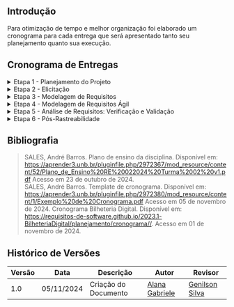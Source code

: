 ## Introdução

Para otimização de tempo e melhor organização foi elaborado um cronograma para cada entrega que será apresentado tanto seu planejamento quanto sua execução. <br>

## Cronograma de Entregas

<details>
    <summary>Etapa 1 - Planejamento do Projeto </summary>
    <h2> Cronograma Planejado</h2>
    <p>Na <b>Tabela 1</b>  está o cronograma planejado da etapa</p>
    <font size="2"><p style="text-align: center">Tabela 1 - Cronograma planejado de atividades da etapa 1 </p></font>
   <table border="1">
    <tr>
        <th>Atividade</th>
        <th>Período para o desenvolvimento da atividade</th>
        <th style="width: 100px;">Responsáveis</th>
        <th>Período da revisão</th>
        <th>Revisores</th>
    </tr>
    <tr>
        <td>Criação do GitPages</td>
        <td>Início : 21/10 <br> Fim : 23/10</td>
        <td>Alana Gabriele</td>
        <td>Início : 24/10 <br> Fim : 25/10</td>
        <td></td>
    </tr>
    <tr>
        <td>Elaborar cronograma</td>
        <td>Início: 29/10 <br> Fim: 31/10</td>
        <td>Alana Gabriele</td>
        <td>Início: 01/11 <br> Fim: 02/11</td>
        <td>Genilson Silva</td>
    </tr>
    <tr>
        <td>Definição das Ferramentas do Projeto</td>
        <td>Início : 28/10 <br> Fim : 29/10</td>
        <td>Alana Gabriele</td>
        <td>Início : 30/10 <br> Fim : 30/10</td>
        <td>Samuel Ribeiro</td>
    </tr>
    <tr>
        <td>Lista de aplicativos avaliados</td>
        <td>Início : 01/11 <br> Fim : 03/11</td>
        <td>Genilson Silva</td>
        <td>Início : 04/11 <br> Fim : 05/11</td>
        <td>Samuel Ribeiro </td>
    </tr>
    <tr>
        <td>Aplicativo selecionado para o projeto</td>
        <td>Início : 31/10 <br> Fim : 03/11</td>
        <td>Carlos Eduardo</td>
        <td>Início : 04/11 <br> Fim : 05/11</td>
        <td>Alana Gabriele</td>
    </tr>
    <tr>
        <td>Gravação da Apresentação e Entrega</td>
        <td>Início : 05/11 <br> Fim : 06/11</td>
        <td>Alana Gabriele</td>
        <td>Início : 06/11 <br> Fim : 06/11</td>
        <td>Carlos Eduardo</td>
    </tr>
    <tr>
        <td>Verificação do grupo +1</td>
        <td>Início : 07/11 <br> Fim : 07/11</td>
        <td>Alana Gabriele, Carlos Eduardo, Genilson Silva, Samuel Ribeiro</td>
        <td>Início : 07/11 <br> Fim : 07/11</td>
        <td>Samuel Ribeiro</td>
    </tr>
    <tr>
        <td>Correções pós-apresentação</td>
        <td>Início : 12/11 <br> Fim : 13/11</td>
        <td>Alana Gabriele, Carlos Eduardo, Genilson Silva, Samuel Ribeiro</td>
        <td>Início : 14/11 <br> Fim : 14/11</td>
        <td>Genilson Silva</td>
    </tr>
</table>
    <font size="2"><p style="text-align: center">Fonte: <a>Alana Gabriele</a></p></font>
    <h2> Cronograma Executado</h2>
    <p>Na <b>Tabela 2</b>  está o cronograma executado da etapa.</p>
    <font size="2"><p style="text-align: center">Tabela 2 - Cronograma executado de atividades da etapa 1 </p></font>
       <table border="1">
    <tr>
        <th>Atividade</th>
        <th>Período para o desenvolvimento da atividade</th>
        <th style="width: 100px;">Responsáveis</th>
        <th>Período da revisão</th>
        <th>Revisores</th>
    </tr>
    <tr>
        <td>Criação do GitPages</td>
        <td>Início : 21/10 <br> Fim : 21/10</td>
        <td>Alana Gabriele</td>
        <td>Início : 24/10 <br> Fim : 25/10</td>
        <td>Carlos Eduardo</td>
    </tr>
    <tr>
        <td>Elaborar cronograma</td>
        <td>Início: 03/10 <br> Fim: 06/10</td>
        <td>Alana Gabriele</td>
        <td>Início: 06/11 <br> Fim: 06/11</td>
        <td>Genilson Silva</td>
    </tr>
    <tr>
        <td>Definição das Ferramentas do Projeto</td>
        <td>Início : 28/10 <br> Fim : 29/10</td>
        <td>Alana Gabriele</td>
        <td>Início : 30/10 <br> Fim : 30/10</td>
        <td>Samuel Ribeiro</td>
    </tr>
    <tr>
        <td>Lista de aplicativos avaliados</td>
        <td>Início : 04/11 <br> Fim : 05/11</td>
        <td>Genilson Silva</td>
        <td>Início : 05/11 <br> Fim : 05/11</td>
        <td>Alana Gabriele</td>
    </tr>
    <tr>
        <td>Aplicativo selecionado para o projeto</td>
        <td>Início : 31/10 <br> Fim : 03/11</td>
        <td>Carlos Eduardo</td>
        <td>Início : 04/11 <br> Fim : 05/11</td>
        <td>Samuel Ribeiro</td>
    </tr>
    <tr>
        <td>Gravação da Apresentação e Entrega</td>
        <td>Início : 06/11 <br> Fim : 06/11</td>
        <td>Alana Gabriele</td>
        <td>Início : 06/11 <br> Fim : 06/11</td>
        <td>Carlos Eduardo</td>
    </tr>
    <tr>
        <td>Verificação do grupo +1</td>
        <td>Início : 07/11 <br> Fim : 09/11</td>
        <td>Alana Gabriele, Carlos Eduardo, Genilson Silva, Samuel Ribeiro</td>
        <td>Início : 07/11 <br> Fim : 09/11</td>
        <td>Samuel Ribeiro</td>
    </tr>
    <tr>
        <td>Correções pós-apresentação</td>
        <td>Início :  <br> Fim : </td>
        <td>Alana Gabriele, Carlos Eduardo, Genilson Silva, Samuel Ribeiro</td>
        <td>Início : <br> Fim : </td>
        <td>Genilson Silva</td>
    </tr>
</table>
    <font size="2"><p style="text-align: center">Fonte: <a>Alana Gabriele</a></p></font>
</details>

<details>
    <summary>Etapa 2 - Elicitação </summary>
    <h2> Cronograma Planejado</h2>
    <p>Na <b>Tabela 3</b> está o cronograma planejado da etapa</p>
    <font size="2"><p style="text-align: center"><b>Tabela 3</b> - Cronograma planejado de atividades da etapa 2 </p></font>
    <table border="1">
        <tr>
            <th>Atividade</th>
            <th>Período para o desenvolvimento da atividade</th>
            <th style="width: 100px;">Responsáveis</th>
            <th>Período da revisão</th>
            <th>Revisores</th>
        </tr>
        <tr>
            <td>Criação de personas e pesquisa de perfis de usuários</td>
            <td>Início: 09/11 <br> Fim: 13/11</td>
            <td>Alana Gabriele e Carlos Eduardo</td>
            <td>Início: 12/11 <br> Fim: 12/11</td>
            <td>Genilson Silva</td>
        </tr>
        <tr>
            <td>Entendimento das técnicas de elicitação de requisitos e definição para o projeto</td>
            <td>Início: 14/11 <br> Fim: 17/11</td>
            <td>Genilson Silva e Samuel Ribeiro</td>
            <td>Início: 14/11 <br> Fim: 14/11</td>
            <td>Alana Gabriele</td>
        </tr>
        <tr>
            <td>Observação para elicitação de requisitos</td>
            <td>Início: 17/11 <br> Fim: 20/11</td>
            <td>Genilson Silva</td>
            <td>Início: 15/11 <br> Fim: 15/11</td>
            <td>Carlos Eduardo</td>
        </tr>
        <tr>
            <td>Brainstorm para elicitação de requisitos</td>
            <td>Início: 17/11 <br> Fim: 20/11</td>
            <td>Samuel Ribeiro</td>
            <td>Início: 17/11 <br> Fim: 17/11</td>
            <td>Genilson Silva</td>
        </tr>
        <tr>
            <td>Entrevista para elicitação de requisitos</td>
            <td>Início: 17/11 <br> Fim: 20/11</td>
            <td>Alana Gabriele</td>
            <td>Início: 19/11 <br> Fim: 19/11</td>
            <td>Samuel Ribeiro</td>
        </tr>
        <tr>
            <td>Entendimento das técnicas de priorização de requisitos e seleção para o projeto</td>
            <td>Início: 18/11 <br> Fim: 19/11</td>
            <td>Carlos Eduardo e Samuel Ribeiro</td>
            <td>Início: 20/11 <br> Fim: 20/11</td>
            <td>Genilson Silva</td>
        </tr>
        <tr>
            <td>Aplicação das técnicas de priorização dos requisitos levantados</td>
            <td>Início: 20/11 <br> Fim: 22/11</td>
            <td>Alana Gabriele e Genilson Silva</td>
            <td>Início: 22/11 <br> Fim: 22/11</td>
            <td>Carlos Eduardo</td>
        </tr>
        <tr>
            <td>Gravação da Apresentação e Entrega</td>
            <td>Início: 23/11 <br> Fim: 24/11</td>
            <td>Alana Gabriele, Carlos Eduardo, Genilson Silva, Samuel Ribeiro</td>
            <td>Início: 24/11 <br> Fim: 24/11</td>
            <td>Alana Gabriele</td>
        </tr>
        <tr>
            <td>Verificação do grupo +1</td>
            <td>Início : 25/11 <br> Fim : 25/11</td>
            <td>Alana Gabriele, Carlos Eduardo, Genilson Silva, Samuel Ribeiro</td>
            <td>Início : 25/11 <br> Fim : 25/11</td>
            <td>Alana Gabriele</td>
        </tr>
        <tr>
            <td>Correções pós-apresentação</td>
            <td>Início: 26/11 <br> Fim: 27/11</td>
            <td>Alana Gabriele, Carlos Eduardo, Genilson Silva, Samuel Ribeiro</td>
            <td>Início: 27/11 <br> Fim: 28/11</td>
            <td>Carlos Eduardo</td>
        </tr>
    </table>
    <font size="2"><p style="text-align: center">Fonte: <a>Alana Gabriele</a></p></font>
</details>

<details>
    <summary>Etapa 3 - Modelagem de Requisitos</summary>
    <h2> Cronograma Planejado</h2>
    <p>Na <b>Tabela 5</b> está o cronograma planejado da etapa</p>
    <font size="2"><p style="text-align: center"><b>Tabela 5</b> - Cronograma planejado de atividades da etapa 3 </p></font>
    <table border="1">
        <tr>
            <th>Atividade</th>
            <th>Período para o desenvolvimento da atividade</th>
            <th style="width: 100px;">Responsáveis</th>
            <th>Período da revisão</th>
            <th>Revisores</th>
        </tr>
        <tr>
            <td>Desenvolvimento de Cenários</td>
            <td>Início: 26/11 <br> Fim: 30/11</td>
            <td>Alana Gabriele e Samuel Ribeiro</td>
            <td>Início: 28/11 <br> Fim: 28/11</td>
            <td>Genilson Silva</td>
        </tr>
        <tr>
            <td>Criação do Léxico</td>
            <td>Início: 26/11 <br> Fim: 30/11</td>
            <td>Genilson Silva e Carlos Eduardo</td>
            <td>Início: 30/11 <br> Fim: 30/11</td>
            <td>Samuel Ribeiro</td>
        </tr>
        <tr>
            <td>Desenvolvimento de Casos de Uso (Use Case)</td>
            <td>Início: 30/11 <br> Fim: 04/12</td>
            <td>Alana Gabriele e Genilson Silva</td>
            <td>Início: 03/12 <br> Fim: 03/12</td>
            <td>Samuel Ribeiro</td>
        </tr>
        <tr>
            <td>Especificação Suplementar</td>
            <td>Início: 30/12 <br> Fim: 04/12</td>
            <td>Carlos Eduardo e Samuel Ribeiro</td>
            <td>Início: 05/12 <br> Fim: 05/12</td>
            <td>Alana Gabriele</td>
        </tr>
        <tr>
            <td>Gravação da Apresentação e Entrega</td>
            <td>Início: 07/12 <br> Fim: 08/12</td>
            <td>Alana Gabriele, Carlos Eduardo, Genilson Silva, Samuel Ribeiro</td>
            <td>Início: 08/12 <br> Fim: 08/12</td>
            <td>Carlos Eduardo</td>
        </tr>
        <tr>
            <td>Verificação do grupo +1</td>
            <td>Início : 09/12 <br> Fim : 09/12</td>
            <td>Alana Gabriele, Carlos Eduardo, Genilson Silva, Samuel Ribeiro</td>
            <td>Início : 09/12 <br> Fim : 09/12</td>
            <td>Samuel Ribeiro</td>
        </tr>
        <tr>
            <td>Correções pós-apresentação</td>
            <td>Início: 10/12 <br> Fim: 11/12</td>
            <td>Alana Gabriele, Carlos Eduardo, Genilson Silva, Samuel Ribeiro</td>
            <td>Início: 12/12 <br> Fim: 13/12</td>
            <td>Genilson Silva</td>
        </tr>
    </table>
    <font size="2"><p style="text-align: center">Fonte: <a>Alana Gabriele</a></p></font>
</details>

<details>
    <summary>Etapa 4 - Modelagem de Requisitos Ágil</summary>
    <h2> Cronograma Planejado</h2>
    <p>Na <b>Tabela 7</b> está o cronograma planejado da etapa</p>
    <font size="2"><p style="text-align: center"><b>Tabela 7</b> - Cronograma planejado de atividades da etapa 4 </p></font>
    <table border="1">
        <tr>
            <th>Atividade</th>
            <th>Período para o desenvolvimento da atividade</th>
            <th style="width: 100px;">Responsáveis</th>
            <th>Período da revisão</th>
            <th>Revisores</th>
        </tr>
        <tr>
            <td>Criação das Histórias de Usuário</td>
            <td>Início: 04/11 <br> Fim: 08/11</td>
            <td>Alana Gabriele e Carlos Eduardo</td>
            <td>Início: 14/11 <br> Fim: 15/11</td>
            <td>Genilson Silva</td>
        </tr>
        <tr>
            <td>Desenvolvimento do Backlog</td>
            <td>Início: 04/11 <br> Fim: 08/11</td>
            <td>Genilson Silva e Samuel Ribeiro</td>
            <td>Início: 18/11 <br> Fim: 19/11</td>
            <td>Alana Gabriele</td>
        </tr>
        <tr>
            <td>Aplicação do NFR Framework</td>
            <td>Início: 06/11 <br> Fim: 10/11</td>
            <td>Alana Gabriele e Samuel Ribeiro</td>
            <td>Início: 23/11 <br> Fim: 24/11</td>
            <td>Carlos Eduardo</td>
        </tr>
        <tr>
            <td>Revisão dos artefatos</td>
            <td>Início: 11/12 <br> Fim: 13/12</td>
            <td>Alana Gabriele, Carlos Eduardo, Genilson Silva, Samuel Ribeiro</td>
            <td>Início: 12/12 <br> Fim: 14/12</td>
            <td>Alana Gabriele, Carlos Eduardo, Genilson Silva, Samuel Ribeiro</td>
        </tr>
        <tr>
            <td>Gravação da Apresentação e Entrega</td>
            <td>Início: 14/12 <br> Fim: 15/12</td>
            <td>Alana Gabriele, Carlos Eduardo, Genilson Silva, Samuel Ribeiro</td>
            <td>Início: 08/12 <br> Fim: 08/12</td>
            <td>Alana Gabriele</td>
        </tr>
        <tr>
            <td>Verificação do grupo +1</td>
            <td>Início : 16/12 <br> Fim : 16/12</td>
            <td>Alana Gabriele, Carlos Eduardo, Genilson Silva, Samuel Ribeiro</td>
            <td>Início : 16/12 <br> Fim : 16/12</td>
            <td>Samuel Ribeiro</td>
        </tr>
        <tr>
            <td>Correções pós-apresentação</td>
            <td>Início: 17/12 <br> Fim: 18/12</td>
            <td>Alana Gabriele, Carlos Eduardo, Genilson Silva, Samuel Ribeiro</td>
            <td>Início: 18/12 <br> Fim: 18/12</td>
            <td>Carlos Eduardo</td>
        </tr>
    </table>
    <font size="2"><p style="text-align: center">Fonte: <a>Alana Gabriele</a></p></font>
</details>

<details>
    <summary>Etapa 5 - Análise de Requisitos: Verificação e Validação</summary>
    <h2> Cronograma Planejado</h2>
    <p>Na <b>Tabela 10</b> está o cronograma planejado da etapa</p>
    <font size="2"><p style="text-align: center"><b>Tabela 10</b> - Cronograma planejado de atividades da etapa 5 </p></font>
    <table border="1">
        <tr>
            <th>Atividade</th>
            <th>Período de desenvolvimento</th>
            <th style="width: 100px;">Responsáveis</th>
            <th>Período da revisão</th>
            <th>Revisores</th>
        </tr>
        <tr>
            <td>Verificação Rich Picture</td>
            <td>Início: 09/01 <br> Fim: 11/01</td>
            <td>Alana Gabriele</td>
            <td>Início: 12/01 <br> Fim: 12/01</td>
            <td>Genilson</td>
        </tr>
        <tr>
            <td>Verificação técnicas de elicitação</td>
            <td>Início: 09/01 <br> Fim: 11/01</td>
            <td>Carlos Eduardo</td>
            <td>Início: 12/01 <br> Fim: 13/01</td>
            <td>Alana Gabriele</td>
        </tr>
        <tr>
            <td>Verificação da priorização dos requisitos elicitados</td>
            <td>Início: 09/01 <br> Fim: 11/01</td>
            <td>Genilson Silva</td>
            <td>Início: 12/01 <br> Fim: 12/01</td>
            <td>Carlos Eduardo</td>
        </tr>
        <tr>
            <td>Verificação Léxico</td>
            <td>Início: 09/01 <br> Fim: 11/01</td>
            <td>Samuel Ribeiro</td>
            <td>Início: 12/01 <br> Fim: 12/01</td>
            <td>Genilson Silva</td>
        </tr>
        <tr>
            <td>Verificação cenários</td>
            <td>Início: 11/01 <br> Fim: 13/01</td>
            <td>Genilson Silva</td>
            <td>Início: 14/01 <br> Fim: 15/01</td>
            <td>Alana Gabriele</td>
        </tr>
        <tr>
            <td>Verificação Caso de uso</td>
            <td>Início: 11/01 <br> Fim: 13/01</td>
            <td>Alana Gabriele</td>
            <td>Início: 14/01 <br> Fim: 14/01</td>
            <td>Samuel Silva</td>
        </tr>
        <tr>
            <td>Verificação especificação suplementar</td>
            <td>Início: 16/01 <br> Fim: 18/01</td>
            <td>Samuel Ribeiro</td>
            <td>Início: 19/01 <br> Fim: 19/01</td>
            <td>Carlos Eduardo</td>
        </tr>
        <tr>
            <td>Verificação NFR Framework</td>
            <td>Início: 16/01 <br> Fim: 18/01</td>
            <td>Carlos Eduardo</td>
            <td>Início: 19/01 <br> Fim: 19/01</td>
            <td>Genilson Silva</td>
        </tr>
        <tr>
            <td>Verificação Backlog</td>
            <td>Início: 20/01 <br> Fim: 22/01</td>
            <td>Samuel Ribeiro</td>
            <td>Início: 23/01 <br> Fim: 23/01</td>
            <td>Alana Gabriele</td>
        </tr>
        <tr>
            <td>Verificação histórias de usuário</td>
            <td>Início: 20/01 <br> Fim: 22/01</td>
            <td>Alana Gabriele</td>
            <td>Início: 23/01 <br> Fim: 23/01</td>
            <td>Carlos Eduardo</td>
        </tr>
        <tr>
            <td>Gravação da Apresentação e Entrega</td>
            <td>Início: 24/01 <br> Fim: 26/01</td>
            <td>Alana Gabriele, Carlos Eduardo, Genilson Silva, Samuel Ribeiro</td>
            <td>Início: 27/01 <br> Fim: 27/01</td>
          <td>Alana Gabriele, Carlos Eduardo, Genilson Silva, Samuel Ribeiro</td>
        </tr>
        <tr>
            <td>Correção pós-apresentação</td>
            <td>Início: 31/01 <br> Fim: 31/01</td>
            <td>Alana Gabriele, Carlos Eduardo, Genilson Silva, Samuel Ribeiro</td>
            <td>-</td>
            <td>Alana Gabriele, Carlos Eduardo, Genilson Silva, Samuel Ribeiro</td>
        </tr>
    </table>
    <font size="2"><p style="text-align: center">Fonte: Equipe do Projeto</p></font>
</details>
<details>
    <summary>Etapa 6 - Pós-Rastreabilidade</summary>
    <h2> Cronograma Planejado</h2>
    <p>Na <b>Tabela 12</b> está o cronograma planejado da etapa</p>
    <font size="2"><p style="text-align: center"><b>Tabela 12</b> - Cronograma planejado de atividades de Pós-Rastreabilidade </p></font>
    <table border="1">
        <tr>
            <th>Atividade</th>
            <th>Período de desenvolvimento</th>
            <th style="width: 100px;">Responsáveis</th>
            <th>Período da revisão</th>
            <th>Revisores</th>
        </tr>
        <tr>
            <td>Pós-rastreabilidade: Backward-form</td>
            <td>Início: 08/01 <br> Fim: 13/01</td>
            <td>Alana Gabriele, Carlos Eduardo</td>
            <td>Início: 11/01 <br> Fim: 12/01</td>
            <td>Genilson Silva</td>
        </tr>
        <tr>
            <td>Pós-rastreabilidade: Forward-form</td>
            <td>Início: 08/01 <br> Fim: 13/01</td>
            <td>Genilson Silva, Samuel Ribeiro</td>
            <td>Início: 12/01 <br> Fim: 13/01</td>
            <td>Carlos Eduardo</td>
        </tr>
        <tr>
            <td>Gravação da Apresentação e Entrega</td>
            <td>Início: 15/01 <br> Fim: 16/01</td>
            <td>Alana Gabriele, Carlos Eduardo, Genilson Silva, Samuel Ribeiro</td>
            <td>Início: 14/01 <br> Fim: 17/01</td>
            <td>Alana Gabriele, Carlos Eduardo, Genilson Silva, Samuel Ribeiro</td>
        </tr>
         <tr>
            <td>Verificação do grupo +1</td>
            <td>Início : 20/01 <br> Fim : 20/01</td>
            <td>Alana Gabriele, Carlos Eduardo, Genilson Silva, Samuel Ribeiro</td>
            <td>Início : 16/12 <br> Fim : 16/12</td>
            <td>Samuel Ribeiro</td>
        </tr>
        <tr>
            <td>Correção pós-apresentação</td>
            <td>Início: 21/01 <br> Fim: 22/01</td>
            <td>Alana Gabriele, Carlos Eduardo, Genilson Silva, Samuel Ribeiro</td>
            <td>Início: 23/01 <br> Fim: 24/01</td>
            <td>Alana Gabriele</td>
        </tr>
    </table>
    <font size="2"><p style="text-align: center">Fonte: Equipe do Projeto</p></font>
</details>

## Bibliografia

> SALES, André Barros. Plano de ensino da disciplina. Disponível em: <https://aprender3.unb.br/pluginfile.php/2972367/mod_resource/content/52/Plano_de_Ensino%20RE%20022024%20Turma%2002%20v1.pdf> Acesso em 23 de outubro de 2024. <br>
> SALES, André Barros. Template de cronograma. Disponível em: <https://aprender3.unb.br/pluginfile.php/2972380/mod_resource/content/1/Exemplo%20de%20Cronograma.pdf> Acesso em 05 de novembro de 2024.
> Cronograma Bilheteria Digital. Disponível em: <https://requisitos-de-software.github.io/2023.1-BilheteriaDigital/planejamento/cronograma//>. Acesso em 01 de novembro de 2024.

## Histórico de Versões

| Versão | Data       | Descrição            | Autor                                              | Revisor                                          |
| ------ | ---------- | -------------------- | -------------------------------------------------- | ------------------------------------------------ |
| 1.0    | 05/11/2024 | Criação do Documento | [Alana Gabriele](https://github.com/alanagabriele) | [Genilson Silva](https://github.com/GenilsonJrs) |
